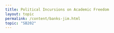 ```yaml
---
title: Political Incursions on Academic Freedom
layout: topic
permalink: /content/banks-jim.html
topic: "SB202"
---
```


<!--
## Public Statements Against Indiana Senate Bill 202

- <a href="https://www.oah.org/2024/02/16/oah-submits-letter-of-concern-about-indiana-sb-202/">Organization of American Historians</a> February 16, 2024
- <a href="https://www.historians.org/news-and-advocacy/aha-advocacy/aha-sends-letter-to-indiana-legislature-opposing-intellectual-diversity-tenure-bill-(february-2024)">American Historical Association</a> February 20, 2024
- <a href="https://www.thefire.org/news/indianas-sb-202-holds-promise-needs-changes-protect-academic-freedom">Foundation for Individual Rights and Expression</a> February 21, 2024
- <a href="https://inaaup.files.wordpress.com/2024/02/mla-statement_indiana-sb-202.pdf">Modern Language Association</a> February 21, 2024
- <a href="https://inaaup.files.wordpress.com/2024/03/aaa-statement_indiana-sb202.pdf">American Anthropological Association</a> March 1, 2024
- <a href="https://www.acls.org/news/american-historical-association-sends-letter-to-indiana-legislature-opposing-intellectual-diversity-tenure-bill/">American Council of Learned Societies</a> February 22, 2024
- <a href="https://politicalsciencenow.com/statement-on-indiana-senate-bill-202/">American Political Science Association</a> March 7, 2024
- <a href="https://classicalstudies.org/scs-news/scs-board-directors-endorses-aha-letter-indiana-legislature-opposing-sb-202">Society for Classical Studies Board of Directors</a> March 10, 2024
- <a href="https://camws.org/">Classical Association of the Middle West and South</a> February 27, 2024
- <a href="https://heartlandradical.blogspot.com/2024/02/threats-to-academic-freedom-are.html">Diary of a Heartland Radical</a> February 28, 2024
- <a href="https://www.waldtaube.org/2024/02/27/for-the-sake-of-indianas-economy-please-slow-down-on-sb202/">Waldtaube Blog</a> February 27, 2024

## National

- <a href="https://www.idsnews.com/article/2024/02/whitten-describes-iu-antisemitism-prevention-safety-measures-response-jim-banks?utm_source=dailyheadlines&utm_medium=email&utm_campaign=article-email-link">Whitten Reveals Admin's ties to pro Israel groups</a> [IDS]
- <a href="https://www.idsnews.com/article/2024/02/iu-investigated-by-department-of-education-for-alleged-antisemitism">IU joins slate of universities investigated by Department of Education for alleged antisemitism</a> [IDS]
- <a href="https://inaaup.wordpress.com/2023/12/23/iub-faculty-respond-to-congressman-jim-banks/">IUB faculty respond to Congressman Jim Banks</a>
- <a href="https://banks.house.gov/news/documentsingle.aspx?DocumentID=2223">Representative Jim Banks’ letter to President Pamela Whitten</a>
- <a href="https://againstthecurrent.org/atc228/weaponizing-antisemitism-the-battle-at-indiana-university/">Weaponizing Antisemitism: The Battle at Indiana University</a> [Against the Current]
- <a href="https://www.thenation.com/article/society/jim-banks-indiana-university-antisemitism/">Congressman Jim Banks’s Pressure on Indiana University to Police Antisemitism Is Duplicitous and Dangerous</a> [The Nation]

## Indiana

- <a href="https://www.chronicle.com/article/the-lunacy-of-indianas-intellectual-diversity-law?utm_source=Iterable&utm_medium=email&utm_campaign=campaign_9566767_nl_Academe-Today_date_20240415&cid=at"> The Lunacy of Indiana's 'Intellectual Diversity' Law' </a> [The Chronicle of Higher Education]
- <a href="https://indianacapitalchronicle.com/2024/02/19/senate-bill-202-what-exactly-is-intellectual-diversity/"> Senate Bill 202: What Exactly is “Intellectual Diversity?”</a> [Indiana Capital Chronicle]
- <a href="https://www.chronicle.com/article/new-bill-in-indiana-would-tie-tenure-to-professors-likelihood-of-fostering-viewpoint-diversity"> A Proposal to Tie Tenure to Intellectual Diversity Nears Approval in Indiana </a> [Chronicle of Higher Education]
- <a href="https://www.indystar.com/story/news/2024/02/26/senate-bill-202-receives-pushback-public-universities-indiana-purdue-ball-state-general-assembly/72743950007/"> What to know about SB 202, which could impact tenure, free speech at public universities </a> [Indy Star]
- <a href="https://www.chronicle.com/article/indiana-has-a-new-law-enforcing-intellectual-diversity-heres-what-it-might-mean">A New Indiana Law Will Enforce ‘Intellectual Diversity’ for Professors. Here’s What It Might Mean</a> [Chronicle of Higher Education]
- <a href="https://www.jconline.com/story/news/local/indiana/2024/02/27/indianas-tenure-reform-bill-senate-bill-202-passes-house/72763371007/">Indiana tenure reform bill, Senate Bill 202, passes state House</a> [Journal & Courier]
- <a href="https://www.insidehighered.com/news/diversity/2024/03/15/civil-rights-groups-push-back-against-wave-anti-dei-bills">Civil Rights Groups Push Back Against Wave of Anti-DEI Bills</a> [Inside Higher Education] Written by Russ Skiba, IUB faculty member 
- <a href="https://www.insidehighered.com/news/quick-takes/2024/03/14/gov-signs-bill-tying-tenure-intellectual-diversity">Indiana Governor Signs Bill Tying Tenure to ‘Intellectual Diversity’</a> [Inside Higher Education]
- <a href="https://www.insidehighered.com/news/quick-takes/2024/03/04/bill-tying-tenure-intellectual-diversity-heads-governor">Indiana Bill Tying Tenure to ‘Intellectual Diversity’ Heads to Governor’s Desk</a> [Inside Higher Education]
- <a href="https://www.insidehighered.com/news/faculty-issues/academic-freedom/2024/02/21/bill-threatens-profs-who-dont-give-intellectual"> Indiana Bill Threatens Faculty Members Who Don’t Provide ‘Intellectual Diversity’ </a> [Inside Higher Education]	  
- <a href="https://www.thefire.org/news/indianas-sb-202-holds-promise-needs-changes-protect-academic-freedom">FIRE Opposes SB202 in Current Form</a> [FIRE]
- <a href="https://www.insidehighered.com/news/faculty-issues/academic-freedom/2024/02/21/bill-threatens-profs-who-dont-give-intellectual?utm_source=Inside+Higher+Ed&utm_campaign=ffab615169-DNU_2021_COPY_02&utm_medium=email&utm_term=0_1fcbc04421-ffab615169-235582933&mc_cid=ffab615169&mc_eid=95f5fc8b41">Indiana Bill Threatens Faculty Who Don't Offer 'Intellectual Diversity</a> [Inside Higher Education]
- <a href="https://bloomingtonian.com/2024/02/16/protest-against-indiana-senate-bill-202-advocates-warn-of-threat-to-public-universities-academic-freedom-and-student-recruitment/?fbclid=IwAR2KJZdACe8tVk38Pqxs31-f7IsnntJu1LKW3LNlwQujvqu5QM58eMRHkmI">Faculty Testify Against SB202</a> [Bloomingtonian]
- <a href="https://www.heraldtimesonline.com/story/opinion/columns/2024/02/16/columnist-writes-indianas-sb202-is-a-threat-to-public-higher-education/72585632007/">SB202 is a threat to Public Higher Education</a> [Herald Times Online]
- <a href="https://www.indystar.com/story/opinion/columnists/2024/02/16/senate-bill-202-indiana-republicans-want-conservative-universities/72617947007/">Indiana Republicans Want Conservative Universities</a> [Indy Star]
- <a href="files/SD23-16.approved.pdf">Indiana Senate Bill 202 to Amend the Indiana Code Concerning Higher Education</a> [PDF]
- <a href="files/Joint_IUB-PWL_AAUP_Statement_on_SB_202_(2-12-2024).pdf">Joint Statement of IU-Bloomington and Purdue-West Lafayette AAUP Chapters on Senate Bill 202</a> [PDF]
- <a href="https://indianapublicmedia.org/news/bill-would-hand-legislature-increased-control-over-state-universities.php">Bill would hand legislature increased control over state universities</a> [Indiana Public Media]
- <a href="https://indianapublicmedia.org/news/iu-president-whitten-comes-out-against-controversial-tenure-bill.php">IU president Whitten comes out against controversial tenure bill</a> [Indiana Public Media]
- <a href="https://pen.org/six-dangerous-bills-that-would-censor-speech-on-campuses-across-the-country/">Indiana Watches for Diversity and ‘Divisive Concepts’</a> [PEN]
- <a href="https://legiscan.com/IN/bill/SB0191/2024">Senate Bill 191</a> [LegiScan]
- <a href="https://bloomingtonian.com/2024/02/06/controversial-indiana-senate-bill-sb202-threatens-alumni-representation-on-iu-board-of-trustees/">Controversial Indiana Senate Bill SB202 Threatens Alumni Representation on IU Board of Trustees</a> [Bloomingtonian]
- <a href="https://iga.in.gov/legislative/2024/bills/senate/202/details">Senate Bill 202</a> [iga.in.gov]
- <a href="https://indianacapitalchronicle.com/2024/02/07/conservative-friendly-higher-education-legislation-clears-senate/">Conservative-friendly higher education legislation clears Senate</a> [Capital Chronicle]

## Related

- <a href="https://www.counterpunch.org/2022/09/02/under-attack-tenure-and-academic-freedom/">Under Attack: Tenure and Academic Freedom</a> (Whitten undermines tenure in Georgia) [Counterpunch]
- <a href="https://www.idsnews.com/article/2024/02/palestine-solidarity-committee-vigil-palestinians-killed-gaza">Palestine Solidarity Committee holds vigil for Palestinians killed in Gaza</a> [IDS]
-->
